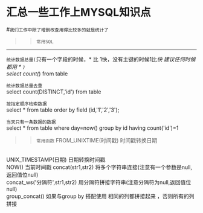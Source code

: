 汇总一些工作上MYSQL知识点
===
#`我们工作中除了增删改查用得比较多的就是统计了`

>>`常用SQL`
---
`统计数据总量(`只有一个字段的时候，* 比 1快，没有主键的时候1比*快 建议任何时候都用 * `)`
<br>
select count(*) from  table 

`统计数据总量去重`
<br>
select count(DISTINCT,'id') from table

`按指定顺序检索数据`
<br>
select * from table order by field (id,'1','2','3');

`当天只有一条数据的数据`
<br>
select * from table where day=now() group by id having count('id')=1
<br>
>>`常用函数`
FROM_UNIXTIME(时间戳)   时间戳转换日期
<br>
UNIX_TIMESTAMP(日期)  日期转换时间戳
<br>
NOW()       当前时间戳
concat(str1,str2)  将多个字符串连接(注意有一个参数是null,返回值位null)
<br>
concat_ws('分隔符',str1,str2)  用分隔符拼接字符串(注意分隔符为null,返回值位null)
<br>
group_concat()    如果与group by 搭配使用 相同的列都拼接起来 ，否则所有的列拼接
</br>